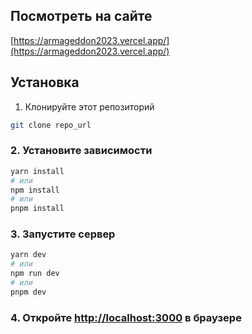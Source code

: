 
## Посмотреть на сайте
[https://armageddon2023.vercel.app/](https://armageddon2023.vercel.app/)


## Установка

1. Клонируйте этот репозиторий

```bash
git clone repo_url
```

### 2. Установите зависимости

```bash
yarn install 
# или
npm install  
# или
pnpm install
```

### 3. Запустите сервер

```bash
yarn dev  
# или
npm run dev 
# или
pnpm dev
```

### 4. Откройте [http://localhost:3000](http://localhost:3000) в браузере